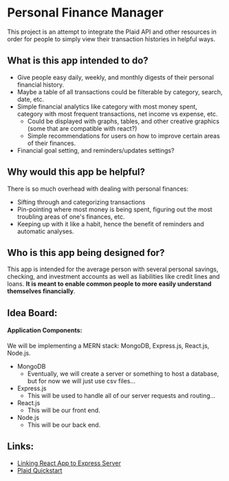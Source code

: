 # Personal Finance Manager
This project is an attempt to integrate the Plaid API and other resources in order for people to simply view their transaction histories in helpful ways.

## What is this app intended to do?
* Give people easy daily, weekly, and monthly digests of their personal financial history.
* Maybe a table of all transactions could be filterable by category, search, date, etc.
* Simple financial analytics like category with most money spent, category with most frequent transactions, net income vs expense, etc.
  * Could be displayed with graphs, tables, and other creative graphics (some that are compatible with react?)
  * Simple recommendations for users on how to improve certain areas of their finances.
* Financial goal setting, and reminders/updates settings?

## Why would this app be helpful?
There is so much overhead with dealing with personal finances:
* Sifting through and categorizing transactions
* Pin-pointing where most money is being spent, figuring out the most troubling areas of one's finances, etc.
* Keeping up with it like a habit, hence the benefit of reminders and automatic analyses.

## Who is this app being designed for?
This app is intended for the average person with several personal savings, checking, and investment accounts as well as liabilities like credit lines and loans.  **It is meant to enable common people to more easily understand themselves financially**.

## Idea Board:

#### Application Components:
We will be implementing a MERN stack: MongoDB, Express.js, React.js, Node.js.

* MongoDB
  * Eventually, we will create a server or something to host a database, but for now we will just use csv files...
* Express.js
  * This will be used to handle all of our server requests and routing...
* React.js
  * This will be our front end.
* Node.js
  * This will be our back end.

## Links:
* [Linking React App to Express Server](https://dev.to/nburgess/creating-a-react-app-with-react-router-and-an-express-backend-33l3)
* [Plaid Quickstart](https://plaid.com/docs/quickstart/#introduction)
